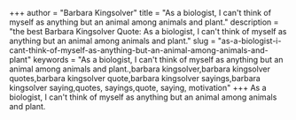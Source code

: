 +++
author = "Barbara Kingsolver"
title = "As a biologist, I can't think of myself as anything but an animal among animals and plant."
description = "the best Barbara Kingsolver Quote: As a biologist, I can't think of myself as anything but an animal among animals and plant."
slug = "as-a-biologist-i-cant-think-of-myself-as-anything-but-an-animal-among-animals-and-plant"
keywords = "As a biologist, I can't think of myself as anything but an animal among animals and plant.,barbara kingsolver,barbara kingsolver quotes,barbara kingsolver quote,barbara kingsolver sayings,barbara kingsolver saying,quotes, sayings,quote, saying, motivation"
+++
As a biologist, I can't think of myself as anything but an animal among animals and plant.
